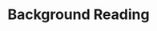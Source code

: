 ---
layout: category
title: "Background Reading"
permalink: /background_reading/
taxonomy: background_reading
---